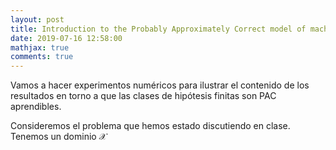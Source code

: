 ```yaml
---
layout: post
title: Introduction to the Probably Approximately Correct model of machine learning
date: 2019-07-16 12:58:00
mathjax: true
comments: true
---
```



Vamos a hacer experimentos numéricos para ilustrar el contenido de los resultados en torno a que las clases de hipótesis finitas son PAC aprendibles.

Consideremos el problema que hemos estado discutiendo en clase. Tenemos un dominio $\mathcal{X}$
